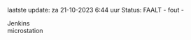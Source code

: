 laatste update: 
za 21-10-2023  6:44   uur 
Status: FAALT - fout - 
<div class="service R">Jenkins</div><div class="service Y">microstation</div>
